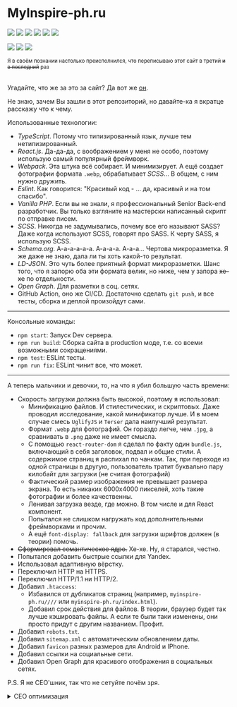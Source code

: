 # MyInspire-ph.ru

![](https://img.shields.io/badge/TypeScript-444?logo=typescript&logoColor=f0f0f0)
![](https://img.shields.io/badge/JavaScript-444?logo=javascript&logoColor=f0f0f0)
![](https://img.shields.io/badge/React-444?logo=react&logoColor=f0f0f0)
![](https://img.shields.io/badge/Webpack-444?logo=webpack&logoColor=f0f0f0)
![](https://img.shields.io/badge/SCSS-444?logo=sass&logoColor=f0f0f0)
![](https://img.shields.io/badge/ESLint-444?logo=eslint&logoColor=f0f0f0)

![](https://img.shields.io/lgtm/grade/javascript/github/Yoskutik/MyInspire-ph.ru-RTS?label=Code%20quality)
![](https://img.shields.io/lgtm/alerts/github/Yoskutik/MyInspire-ph.ru-RTS?label=Vulnerabilities)
[![](https://github.com/yoskutik/MyInspire-ph.ru-RTS/workflows/Deploy/badge.svg)](https://github.com/yoskutik/MyInspire-ph.ru-RTS/actions)

<small>
    Я в своём познании настолько преисполнился, что переписываю этот сайт в третий
    <strike>и в последний</strike> раз
</small>

<br/>
<br/>

Угадайте, что же за это за сайт? Да вот же [он](https://myinspire-ph.ru).

Не знаю, зачем Вы зашли в этот репозиторий, но давайте-ка я вкратце расскажу что к чему.

Использованные технологии:
  - _TypeScript_. Потому что типизированный язык, лучше тем нетипизированный.
  - _React.js_. Да-да-да, с воображением у меня не особо, поэтому использую самый популярный
  фреймворк.
  - _Webpack_. Эта штука всё собирает. И минимизирует. А ещё создает фотографии формата
  `.webp`, обрабатывает _SCSS_... В общем, с ним нужно дружить.
  - _Eslint_. Как говорится: "Красивый код - ... да, красивый и на том спасибо". 
  - _Vanilla PHP_. Если вы не знали, я профессиональный Senior Back-end разработчик. Вы
  только взгляните на мастерски написанный скрипт по отправке писем.
  - _SCSS_. Никогда не задумывались, почему все его называют SASS? Даже когда используют
  SCSS, говорят про SASS. К черту SASS, я использую SCSS.
  - _Schema.org_. А-а-а-а-а-а. А-а-а-а. А-а-а... Чертова микроразметка. Я же даже не знаю,
  дала ли ты хоть какой-то результат.
  - _LD-JSON_. Это чуть более приятный формат микроразметки. Шанс того, что я запорю оба эти
  формата велик, но ниже, чем у запора ~~хе-хе~~ по отдельности.
  - _Open Graph_. Для разметки в соц. сетях.
  - GitHub Action, оно же CI/CD. Достаточно сделать `git push`, и все тесты, сборка и деплой
  произойдут сами.

---

Консольные команды:
  - `npm start`: Запуск Dev сервера.
  - `npm run build`: Сборка сайта в production моде, т.е. со всеми возможными сокращениями.
  - `npm test`: ESLint тесты.
  - `npm run fix`: ESLint чинит все, что может.

---

А теперь мальчики и девочки, то, на что я убил большую часть времени:
 - Скорость загрузки должна быть высокой, поэтому я использовал:
   - Минификацию файлов. И стилестических, и скриптовых. Даже проводил исследование, какой
   минификатор лучше. И в моем случае смесь `UglifyJS` и `Terser` дала наилучший результат.
   - Формат `.webp` для фотографий. Он гораздо легче, чем `.jpg`, а сравнивать в `.png`
   даже не имеет смысла.
   - С помощью `react-router-dom` я сделал по факту один `bundle.js`, включающий в себя
   заголовок, подвал и общие стили. А содержимое страниц я распихал по чанкам. Так, при 
   переходе из одной страницы в другую, пользователь тратит буквально пару килобайт для
   загрузки (не считая фотографий) 
   - Фактический размер изображения не превышает размера экрана. То есть никаких 6000х4000
   пикселей, хоть такие фотографии и более качественны.
   - Ленивая загрузка везде, где можно. В том числе и для React компонент.
   - Попытался не слишком нагружать код дополнительными фреймворками и прочим.
   - А ещё `font-display: fallback` для загрузки шрифтов должен (в теории) помочь.
 - ~~Сформировал семантическое ядро.~~ Хе-хе. Ну, я старался, честно.
 - Попытался добавить быстрые ссылки для Yandex.
 - Использовал адаптивную вёрстку.
 - Переключил HTTP на HTTPS.
 - Переключил HTTP/1.1 ни HTTP/2.
 - Добавил `.htaccess`:
   - Избавился от дубликатов страниц (например, `myinspire-ph.ru////` или 
   `myinspire-ph.ru/index.html`).
   - Добавил срок действия для файлов. В теории, браузер будет так лучше кэшировать файлы.
   А если те были таки изменены, они просто придут с другим названием. Профит.
 - Добавил `robots.txt`.
 - Добавил `sitemap.xml` с автоматическим обновлением даты. 
 - Добавил `favicon` разных размеров для Android и IPhone.
 - Добавил ссылки на социальные сети.
 - Добавил Open Graph для красивого отображения в социальных сетях.

P.S. Я не СЕО'шник, так что не сетуйте почём зря.

<details>
    <summary>CEO оптимизация</summary>
    <br>
    asd
</details>
